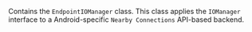 Contains the `EndpointIOManager` class.  This class applies the `IOManager` interface to a 
Android-specific `Nearby Connections` API-based backend.